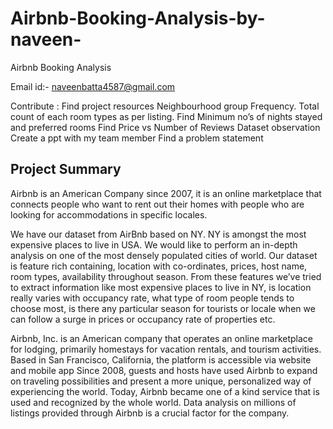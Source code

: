 # Airbnb-Booking-Analysis-by-naveen-
Airbnb Booking Analysis

Email id:- naveenbatta4587@gmail.com

Contribute :
Find project resources
Neighbourhood group Frequency.
Total count of each room types as per listing.
Find Minimum no’s of nights stayed and preferred rooms
Find Price vs Number of Reviews
Dataset observation
Create a ppt with my team member
Find a problem statement


## Project Summary

Airbnb is an American Company since 2007, it is an online marketplace that connects people who want to rent out their homes with people who are looking for accommodations in specific locales.

We have our dataset from AirBnb based on NY. NY is amongst the most expensive places to live in USA. We would like to perform an in-depth analysis on one of the most densely populated cities of world. Our dataset is feature rich containing, location with co-ordinates, prices, host name, room types, availability throughout season. From these features we’ve tried to extract information like most expensive places to live in NY, is location really varies with occupancy rate, what type of room people tends to choose most, is there any particular season for tourists or locale when we can follow a surge in prices or occupancy rate of properties etc.

Airbnb, Inc. is an American company that operates an online marketplace for lodging, primarily homestays for vacation rentals, and tourism activities. Based in San Francisco, California, the platform is accessible via website and mobile app Since 2008, guests and hosts have used Airbnb to expand on traveling possibilities and present a more unique, personalized way of experiencing the world. Today, Airbnb became one of a kind service that is used and recognized by the whole world. Data analysis on millions of listings provided through Airbnb is a crucial factor for the company.
